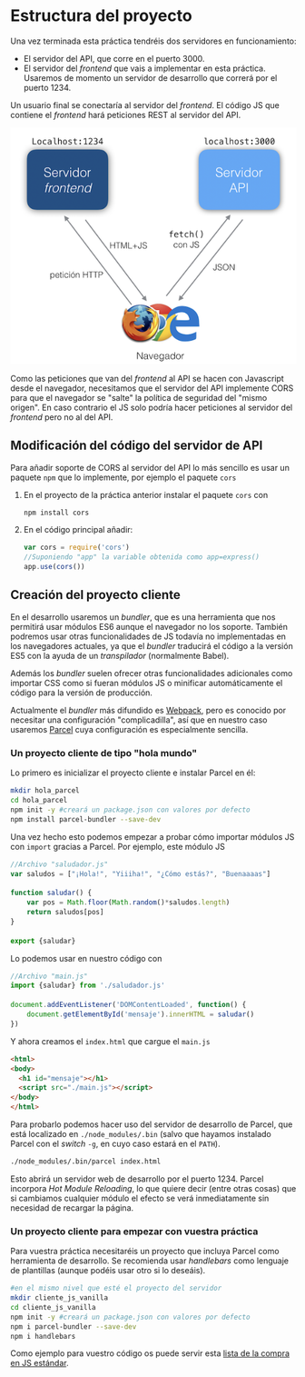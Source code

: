 # Estructura del proyecto

Una vez terminada esta práctica tendréis dos servidores en funcionamiento:

- El servidor del API, que corre en el puerto 3000.
- El servidor del *frontend* que vais a implementar en esta práctica. Usaremos de momento un servidor de desarrollo que correrá por el puerto 1234.

Un usuario final se conectaría al servidor del *frontend*. El código JS que contiene el *frontend* hará peticiones REST al servidor del API.

![](images/estructura.png)

Como las peticiones que van del *frontend* al API se hacen con Javascript desde el navegador, necesitamos que el servidor del API implemente CORS para que el navegador se "salte" la política de seguridad del "mismo origen". En caso contrario el JS solo podría hacer peticiones al servidor del *frontend* pero no al del API.

## Modificación del código del servidor de API

Para añadir soporte de CORS al servidor del API lo más sencillo es usar un paquete `npm` que lo implemente, por ejemplo el paquete `cors`

1. En el proyecto de la práctica anterior instalar el paquete `cors` con 

    ```bash
    npm install cors
    ```

2. En el código principal añadir:

    ```javascript
    var cors = require('cors')
    //Suponiendo "app" la variable obtenida como app=express()
    app.use(cors())
    ```

## Creación del proyecto cliente

En el desarrollo usaremos un *bundler*, que es una herramienta que nos permitirá usar módulos ES6 aunque el navegador no los soporte. También podremos usar otras funcionalidades de JS todavía no implementadas en los navegadores actuales, ya que el *bundler* traducirá el código a la versión ES5 con la ayuda de un *transpilador* (normalmente Babel).

Además los *bundler* suelen ofrecer otras funcionalidades adicionales como importar CSS como si fueran módulos JS o minificar automáticamente el código para la versión de producción.

Actualmente el *bundler* más difundido es [Webpack](https://webpack.js.org), pero es conocido por necesitar una configuración "complicadilla", así que en nuestro caso usaremos [Parcel](https://parceljs.org) cuya configuración es especialmente sencilla.

### Un proyecto cliente de tipo "hola mundo"

Lo primero es inicializar el proyecto cliente e instalar Parcel en él:

```bash
mkdir hola_parcel
cd hola_parcel
npm init -y #creará un package.json con valores por defecto
npm install parcel-bundler --save-dev
```
Una vez hecho esto podemos empezar a probar cómo importar módulos JS con `import` gracias a Parcel. Por ejemplo, este módulo JS

```javascript
//Archivo "saludador.js"
var saludos = ["¡Hola!", "Yiiiha!", "¿Cómo estás?", "Buenaaaas"]

function saludar() {
    var pos = Math.floor(Math.random()*saludos.length)
    return saludos[pos]
}

export {saludar}
```

Lo podemos usar en nuestro código con 

```javascript
//Archivo "main.js"
import {saludar} from './saludador.js'

document.addEventListener('DOMContentLoaded', function() {
    document.getElementById('mensaje').innerHTML = saludar()
})
```

Y ahora creamos el `index.html` que cargue el `main.js`

```html
<html>
<body>
  <h1 id="mensaje"></h1>
  <script src="./main.js"></script>
</body>
</html>
```

Para probarlo podemos hacer uso del servidor de desarrollo de Parcel, que está localizado en `./node_modules/.bin` (salvo que hayamos instalado Parcel con el *switch* `-g`, en cuyo caso estará en el `PATH`). 

```bash
./node_modules/.bin/parcel index.html
```

Esto abrirá un servidor web de desarrollo por el puerto 1234. Parcel incorpora *Hot Module Reloading*, lo que quiere decir (entre otras cosas) que si cambiamos cualquier módulo el efecto se verá inmediatamente sin necesidad de recargar la página.

### Un proyecto cliente para empezar con vuestra práctica

Para vuestra práctica necesitaréis un proyecto que incluya Parcel como herramienta de desarrollo. Se recomienda usar *handlebars* como lenguaje de plantillas (aunque podéis usar otro si lo deseáis).

```bash
#en el mismo nivel que esté el proyecto del servidor
mkdir cliente_js_vanilla
cd cliente_js_vanilla
npm init -y #creará un package.json con valores por defecto
npm i parcel-bundler --save-dev
npm i handlebars
```

Como ejemplo para vuestro código os puede servir esta [lista de la compra en JS estándar](https://github.com/ottocol/vanillaJS-lista-compra).